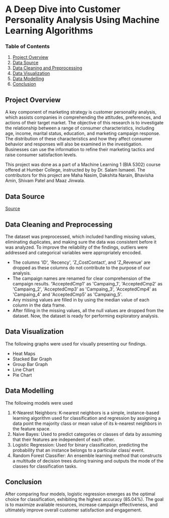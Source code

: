 # A Deep Dive into Customer Personality Analysis Using Machine Learning Algorithms
### Table of Contents
1. [Project Overview](#project-overview)
2. [Data Source](#data-source)
3. [Data Cleaning and Preprocessing](#data-cleaning-and-preprocessing)
4. [Data Visualization](data-visualization)
5. [Data Modelling](data-modelling)
6. [Conclusion](conclusion)


## Project Overview
A key component of marketing strategy is customer personality analysis, which assists companies in comprehending the attitudes, preferences, and actions of their target market. The objective of this research is to investigate the relationship between a range of consumer characteristics, including age, income, marital status, education, and marketing campaign response. The distribution of these characteristics and how they affect consumer behavior and responses will also be examined in the investigation. Businesses can use the information to refine their marketing tactics and raise consumer satisfaction levels.       

This project was done as a part of a Machine Learning 1 (BIA 5302) course offered at Humber College, instructed by  by Dr. Salam Ismaeel. The contributors for this project are Maha Nasim, Dakshita Narain, Bhavisha Amin, Shivam Patel and Maaz Jinwala.

## Data Source

[Source](https://www.kaggle.com/datasets/imakash3011/customer-personality-analysis/code)

## Data Cleaning and Preprocessing
The dataset was preprocessed, which included handling missing values, eliminating duplicates, and making sure the data was consistent before it was analyzed. To improve the
reliability of the findings, outliers were addressed and categorical variables were appropriately encoded.
- The columns 'ID', 'Recency', 'Z_CostContact', and 'Z_Revenue' are dropped as these columns do not contribute to the purpose of our analysis.
- The campaign names are renamed for clear comprehension of the campaign results. “AcceptedCmp1' as 'Campaing_1', 'AcceptedCmp2' as 'Campaing_2', 'AcceptedCmp3' as
'Campaing_3', 'AcceptedCmp4' as 'Campaing_4' and 'AcceptedCmp5' as 'Campaing_5'.
-  Any missing values are filled in by using the median value of each column in the data frame.
-  After filling in the missing values, all the null values are dropped from the dataset. Now, the dataset is ready for performing exploratory analysis.

## Data Visualization

The following graphs were used for visually presenting our findings.
- Heat Maps
- Stacked Bar Graph
- Group Bar Graph
- Line Chart
- Pie Chart 

## Data Modelling
The following models were used 
1. K-Nearest Neighbors: K-nearest neighbors is a simple, instance-based learning algorithm used for classification and regression by assigning a data point the majority class or mean value of its k-nearest neighbors in the feature space.
2. Naive Bayes: Used to predict categories or classes of data by assuming that their features are independent of each other.
3. Logistic Regression: Used for binary classification, predicting the probability that an instance belongs to a particular class/ event.
4. Random Forest Classifier: An ensemble learning method that constructs a multitude of decision trees during training and outputs the mode of the classes for classification tasks.

## Conclusion 
After comparing four models, logistic regression emerges as the optimal choice for classification, exhibiting the highest accuracy (85.04%). The goal is to maximize available
resources, increase campaign effectiveness, and ultimately improve overall customer satisfaction and engagement.




